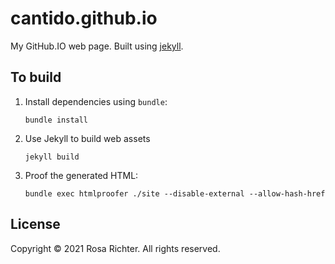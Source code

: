 # cantido.github.io

My GitHub.IO web page. Built using [jekyll](https://github.com/jekyll/jekyll).

## To build

1. Install dependencies using `bundle`:

    ```shell
    bundle install
    ```

2. Use Jekyll to build web assets

    ```shell
    jekyll build
    ```

3. Proof the generated HTML:

    ```shell
    bundle exec htmlproofer ./site --disable-external --allow-hash-href
    ```

## License

Copyright © 2021 Rosa Richter. All rights reserved.
